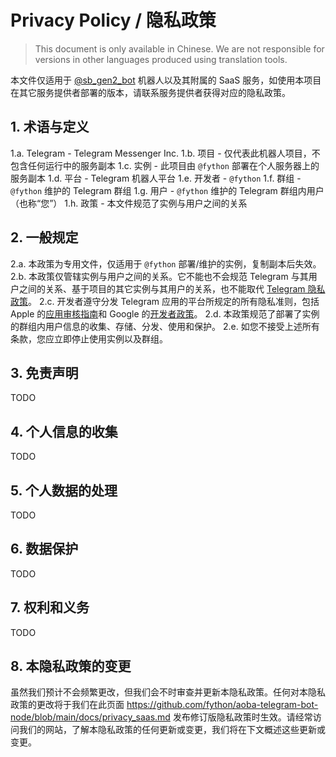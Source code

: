 # Privacy Policy / 隐私政策

> This document is only available in Chinese.
> We are not responsible for versions in other languages ​​produced using translation tools.

本文件仅适用于 [@sb_gen2_bot](https://t.me/sb_gen2_bot) 机器人以及其附属的 SaaS 服务，如使用本项目在其它服务提供者部署的版本，请联系服务提供者获得对应的隐私政策。

## 1. 术语与定义

1.a. Telegram - Telegram Messenger Inc.
1.b. 项目 - 仅代表此机器人项目，不包含任何运行中的服务副本
1.c. 实例 - 此项目由 `@fython` 部署在个人服务器上的服务副本
1.d. 平台 - Telegram 机器人平台
1.e. 开发者 - `@fython`
1.f. 群组 - `@fython` 维护的 Telegram 群组
1.g. 用户 - `@fython` 维护的 Telegram 群组内用户（也称“您”）
1.h. 政策 - 本文件规范了实例与用户之间的关系

## 2. 一般规定

2.a. 本政策为专用文件，仅适用于 `@fython` 部署/维护的实例，复制副本后失效。
2.b. 本政策仅管辖实例与用户之间的关系。它不能也不会规范 Telegram 与其用户之间的关系、基于项目的其它实例与其用户的关系，也不能取代 [Telegram 隐私政策](https://telegram.org/privacy)。
2.c. 开发者遵守分发 Telegram 应用的平台所规定的所有隐私准则，包括 Apple 的[应用审核指南](https://developer.apple.com/app-store/review/guidelines/#legal)和 Google 的[开发者政策](https://support.google.com/googleplay/android-developer/topic/9877467)。
2.d. 本政策规范了部署了实例的群组内用户信息的收集、存储、分发、使用和保护。
2.e. 如您不接受上述所有条款，您应立即停止使用实例以及群组。

## 3. 免责声明

TODO

## 4. 个人信息的收集

TODO

## 5. 个人数据的处理

TODO

## 6. 数据保护

TODO

## 7. 权利和义务

TODO

## 8. 本隐私政策的变更

虽然我们预计不会频繁更改，但我们会不时审查并更新本隐私政策。任何对本隐私政策的更改将于我们在此页面 <https://github.com/fython/aoba-telegram-bot-node/blob/main/docs/privacy_saas.md> 发布修订版隐私政策时生效。请经常访问我们的网站，了解本隐私政策的任何更新或变更，我们将在下文概述这些更新或变更。
